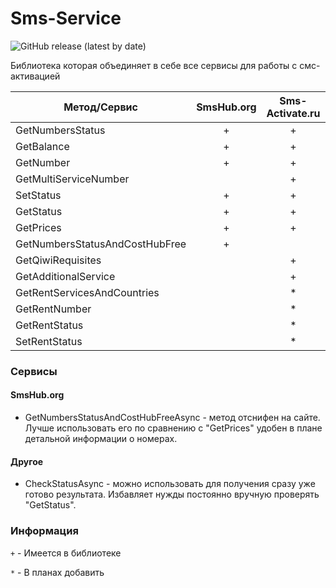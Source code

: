 # Sms-Service

![GitHub release (latest by date)](https://img.shields.io/badge/C%23%20-%20.Net%20Framework%204.5.2-blueviolet)

Библиотека которая объединяет в себе все сервисы для работы с смс-активацией

|Метод/Сервис| SmsHub.org|Sms-Activate.ru|5sim.net|
|---|:---:|:---:|:---:|
|GetNumbersStatus|+|+||
|GetBalance|+|+||
|GetNumber|+|+||
|GetMultiServiceNumber||+||
|SetStatus|+|+||
|GetStatus|+|+||
|GetPrices|+|+||
|GetNumbersStatusAndCostHubFree|+|||
|GetQiwiRequisites|| + ||
|GetAdditionalService|| + ||
|GetRentServicesAndCountries|| * ||
|GetRentNumber|| * ||
|GetRentStatus|| * ||
|SetRentStatus|| * ||

### Сервисы
#### SmsHub.org
- GetNumbersStatusAndCostHubFreeAsync - метод отснифен на сайте. Лучше использовать его по сравнению с "GetPrices" удобен в плане детальной информации о номерах.

#### Другое 
- CheckStatusAsync - можно использовать для получения сразу уже готово результата. Избавляет нужды постоянно вручную проверять "GetStatus".

### Информация
`+` - Имеется в библиотеке

`*` - В планах добавить
